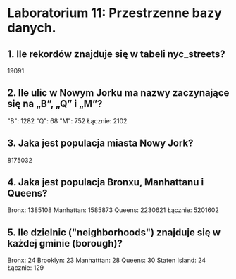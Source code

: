 # Laboratorium 11: Przestrzenne bazy danych.

## 1. Ile rekordów znajduje się w tabeli nyc_streets? 

19091

## 2. Ile ulic w Nowym Jorku ma nazwy zaczynające się na „B”, „Q” i „M”?

"B": 1282
"Q": 68
"M": 752
Łącznie: 2102

## 3. Jaka jest populacja miasta Nowy Jork?

8175032

## 4. Jaka jest populacja Bronxu, Manhattanu i Queens?

Bronx: 1385108
Manhattan: 1585873
Queens: 2230621
Łącznie: 5201602

## 5. Ile dzielnic ("neighborhoods") znajduje się w każdej gminie (borough)?

Bronx: 24
Brooklyn: 23
Manhatttan: 28
Queens: 30
Staten Island: 24
Łącznie: 129
